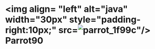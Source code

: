# <img align= "left" alt="java" width="30px" style="padding-right:10px;" src=![parrot_1f99c](https://github.com/Parrot90/Parrot90/assets/91020783/6037dfe5-5e28-41ad-8bc2-ff319ceff8ac)"/> Parrot90

<!--
**Parrot90/Parrot90** is a ✨ _special_ ✨ repository because its `README.md` (this file) appears on your GitHub profile.

Here are some ideas to get you started:

- 🔭 I’m currently working on ...
- 🌱 I’m currently learning ...
- 👯 I’m looking to collaborate on ...
- 🤔 I’m looking for help with ...
- 💬 Ask me about ...
- 📫 How to reach me: ...
- 😄 Pronouns: ...
- ⚡ Fun fact: ...
-->
